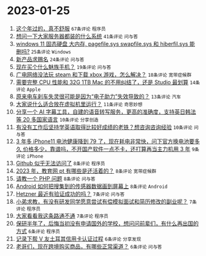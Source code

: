 # 2023-01-25

1. [这个年过的，真不舒服](https://www.v2ex.com/t/910529) `67条评论` `程序员`
1. [想问一下大家服务器都装的什么系统](https://www.v2ex.com/t/910554) `41条评论` `问与答`
1. [windows 11 固态硬盘 大内存, pagefile.sys swapfile.sys 和 hiberfil.sys 能删吗?](https://www.v2ex.com/t/910542) `25条评论` `Windows`
1. [新产品求赐名](https://www.v2ex.com/t/910532) `24条评论` `问与答`
1. [现在买个什么魅族手机？](https://www.v2ex.com/t/910528) `19条评论` `问与答`
1. [广电网络没法玩 steam 和下载 xbox 游戏，怎么解决？](https://www.v2ex.com/t/910531) `18条评论` `宽带症候群`
1. [需要完整 CPU 性能和 32G 1TB Mac 的不用纠结了，还是 Studio 最划算](https://www.v2ex.com/t/910565) `14条评论` `Apple`
1. [原来电车刹车失灵很可能是因为“电子助力”失效导致的？](https://www.v2ex.com/t/910530) `13条评论` `汽车`
1. [大家说什么适合放在虚拟机里运行？](https://www.v2ex.com/t/910536) `11条评论` `奇思妙想`
1. [分享一个 AI 字幕工具，自建的语音转写服务，更高的准确度，支持英日韩法等 20 多国家语言](https://www.v2ex.com/t/910552) `10条评论` `分享创造`
1. [有没有工作后坚持学英语取得比较好成绩的老铁？想咨询咨询经验](https://www.v2ex.com/t/910541) `10条评论` `问与答`
1. [3 年多 iPhone11 电池健康降到 79 了，现在耗电非常快，问下官方换电池要多久 价格多少，靠谱吗，不开国产软件一点不卡，还打算再当主力机用 3 年](https://www.v2ex.com/t/910561) `9条评论` `iPhone`
1. [Github 似乎无法访问了](https://www.v2ex.com/t/910583) `8条评论` `程序员`
1. [2023 年，教育网 pt 有哪些是还活着的？](https://www.v2ex.com/t/910573) `8条评论` `宽带症候群`
1. [请教一个 PHP 问题](https://www.v2ex.com/t/910570) `8条评论` `问与答`
1. [Android 如何把搜集到的传感器数据画到屏幕上](https://www.v2ex.com/t/910558) `8条评论` `Android`
1. [Hetzner 最近有验证成功的吗？](https://www.v2ex.com/t/910555) `7条评论` `问与答`
1. [小弟求教，有没有研发同学愿意尝试有偿模拟面试和简历修改的副业呢？](https://www.v2ex.com/t/910545) `7条评论` `程序员`
1. [大家看看我这条路通不通](https://www.v2ex.com/t/910534) `7条评论` `程序员`
1. [保研半年了，后悔当初没有申请国外的学校，想问问前辈们，有什么再出国的方式](https://www.v2ex.com/t/910562) `6条评论` `程序员`
1. [记录下帮 V 友土耳其信用卡认证过程](https://www.v2ex.com/t/910548) `6条评论` `分享发现`
1. [老哥们，现在跨境购买商品，有哪些正常渠道？](https://www.v2ex.com/t/910547) `6条评论` `问与答`
